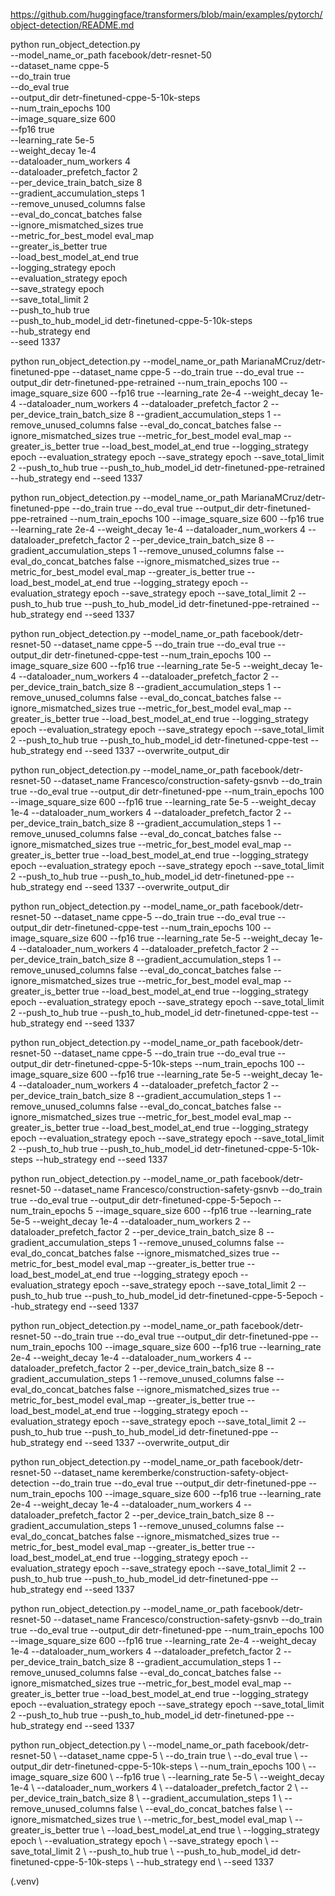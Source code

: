 https://github.com/huggingface/transformers/blob/main/examples/pytorch/object-detection/README.md


python run_object_detection.py \
    --model_name_or_path facebook/detr-resnet-50 \
    --dataset_name cppe-5 \
    --do_train true \
    --do_eval true \
    --output_dir detr-finetuned-cppe-5-10k-steps \
    --num_train_epochs 100 \
    --image_square_size 600 \
    --fp16 true \
    --learning_rate 5e-5 \
    --weight_decay 1e-4 \
    --dataloader_num_workers 4 \
    --dataloader_prefetch_factor 2 \
    --per_device_train_batch_size 8 \
    --gradient_accumulation_steps 1 \
    --remove_unused_columns false \
    --eval_do_concat_batches false \
    --ignore_mismatched_sizes true \
    --metric_for_best_model eval_map \
    --greater_is_better true \
    --load_best_model_at_end true \
    --logging_strategy epoch \
    --evaluation_strategy epoch \
    --save_strategy epoch \
    --save_total_limit 2 \
    --push_to_hub true \
    --push_to_hub_model_id detr-finetuned-cppe-5-10k-steps \
    --hub_strategy end \
    --seed 1337






python run_object_detection.py  --model_name_or_path MarianaMCruz/detr-finetuned-ppe --dataset_name cppe-5  --do_train true    --do_eval true    --output_dir detr-finetuned-ppe-retrained    --num_train_epochs 100    --image_square_size 600    --fp16 true   --learning_rate 2e-4    --weight_decay 1e-4     --dataloader_num_workers 4     --dataloader_prefetch_factor 2    --per_device_train_batch_size 8     --gradient_accumulation_steps 1     --remove_unused_columns false     --eval_do_concat_batches false    --ignore_mismatched_sizes true    --metric_for_best_model eval_map    --greater_is_better true    --load_best_model_at_end true    --logging_strategy epoch    --evaluation_strategy epoch    --save_strategy epoch    --save_total_limit 2    --push_to_hub true     --push_to_hub_model_id detr-finetuned-ppe-retrained     --hub_strategy end     --seed 1337 



python run_object_detection.py  --model_name_or_path MarianaMCruz/detr-finetuned-ppe   --do_train true    --do_eval true    --output_dir detr-finetuned-ppe-retrained    --num_train_epochs 100    --image_square_size 600    --fp16 true   --learning_rate 2e-4    --weight_decay 1e-4     --dataloader_num_workers 4     --dataloader_prefetch_factor 2    --per_device_train_batch_size 8     --gradient_accumulation_steps 1     --remove_unused_columns false     --eval_do_concat_batches false    --ignore_mismatched_sizes true    --metric_for_best_model eval_map    --greater_is_better true    --load_best_model_at_end true    --logging_strategy epoch    --evaluation_strategy epoch    --save_strategy epoch    --save_total_limit 2    --push_to_hub true     --push_to_hub_model_id detr-finetuned-ppe-retrained     --hub_strategy end     --seed 1337


python run_object_detection.py  --model_name_or_path facebook/detr-resnet-50   --dataset_name cppe-5   --do_train true    --do_eval true    --output_dir detr-finetuned-cppe-test    --num_train_epochs 100    --image_square_size 600    --fp16 true   --learning_rate 5e-5    --weight_decay 1e-4     --dataloader_num_workers 4     --dataloader_prefetch_factor 2    --per_device_train_batch_size 8     --gradient_accumulation_steps 1     --remove_unused_columns false     --eval_do_concat_batches false    --ignore_mismatched_sizes true    --metric_for_best_model eval_map    --greater_is_better true    --load_best_model_at_end true    --logging_strategy epoch    --evaluation_strategy epoch    --save_strategy epoch    --save_total_limit 2    --push_to_hub true     --push_to_hub_model_id detr-finetuned-cppe-test     --hub_strategy end     --seed 1337 --overwrite_output_dir


python run_object_detection.py  --model_name_or_path facebook/detr-resnet-50   --dataset_name Francesco/construction-safety-gsnvb   --do_train true    --do_eval true    --output_dir detr-finetuned-ppe    --num_train_epochs 100    --image_square_size 600    --fp16 true   --learning_rate 5e-5    --weight_decay 1e-4     --dataloader_num_workers 4     --dataloader_prefetch_factor 2    --per_device_train_batch_size 8     --gradient_accumulation_steps 1     --remove_unused_columns false     --eval_do_concat_batches false    --ignore_mismatched_sizes true    --metric_for_best_model eval_map    --greater_is_better true    --load_best_model_at_end true    --logging_strategy epoch    --evaluation_strategy epoch    --save_strategy epoch    --save_total_limit 2    --push_to_hub true     --push_to_hub_model_id detr-finetuned-ppe     --hub_strategy end     --seed 1337 --overwrite_output_dir



python run_object_detection.py  --model_name_or_path facebook/detr-resnet-50   --dataset_name cppe-5   --do_train true    --do_eval true    --output_dir detr-finetuned-cppe-test    --num_train_epochs 100    --image_square_size 600    --fp16 true   --learning_rate 5e-5    --weight_decay 1e-4     --dataloader_num_workers 4     --dataloader_prefetch_factor 2    --per_device_train_batch_size 8     --gradient_accumulation_steps 1     --remove_unused_columns false     --eval_do_concat_batches false    --ignore_mismatched_sizes true    --metric_for_best_model eval_map    --greater_is_better true    --load_best_model_at_end true    --logging_strategy epoch    --evaluation_strategy epoch    --save_strategy epoch    --save_total_limit 2    --push_to_hub true     --push_to_hub_model_id detr-finetuned-cppe-test     --hub_strategy end     --seed 1337



python run_object_detection.py  --model_name_or_path facebook/detr-resnet-50   --dataset_name cppe-5   --do_train true    --do_eval true    --output_dir detr-finetuned-cppe-5-10k-steps    --num_train_epochs 100    --image_square_size 600    --fp16 true   --learning_rate 5e-5    --weight_decay 1e-4     --dataloader_num_workers 4     --dataloader_prefetch_factor 2    --per_device_train_batch_size 8     --gradient_accumulation_steps 1     --remove_unused_columns false     --eval_do_concat_batches false    --ignore_mismatched_sizes true    --metric_for_best_model eval_map    --greater_is_better true    --load_best_model_at_end true    --logging_strategy epoch    --evaluation_strategy epoch    --save_strategy epoch    --save_total_limit 2    --push_to_hub true     --push_to_hub_model_id detr-finetuned-cppe-5-10k-steps     --hub_strategy end     --seed 1337


python run_object_detection.py     --model_name_or_path facebook/detr-resnet-50     --dataset_name Francesco/construction-safety-gsnvb     --do_train true    --do_eval true     --output_dir detr-finetuned-cppe-5-5epoch    --num_train_epochs 5     --image_square_size 600     --fp16 true     --learning_rate 5e-5     --weight_decay 1e-4     --dataloader_num_workers 2     --dataloader_prefetch_factor 2     --per_device_train_batch_size 8   --gradient_accumulation_steps 1     --remove_unused_columns false     --eval_do_concat_batches false     --ignore_mismatched_sizes true     --metric_for_best_model eval_map     --greater_is_better true     --load_best_model_at_end true     --logging_strategy epoch     --evaluation_strategy epoch    --save_strategy epoch    --save_total_limit 2    --push_to_hub true     --push_to_hub_model_id detr-finetuned-cppe-5-5epoch     --hub_strategy end     --seed 1337
    

python run_object_detection.py  --model_name_or_path facebook/detr-resnet-50  --do_train true    --do_eval true    --output_dir detr-finetuned-ppe    --num_train_epochs 100    --image_square_size 600    --fp16 true   --learning_rate 2e-4    --weight_decay 1e-4     --dataloader_num_workers 4     --dataloader_prefetch_factor 2    --per_device_train_batch_size 8     --gradient_accumulation_steps 1     --remove_unused_columns false     --eval_do_concat_batches false    --ignore_mismatched_sizes true    --metric_for_best_model eval_map    --greater_is_better true    --load_best_model_at_end true    --logging_strategy epoch    --evaluation_strategy epoch    --save_strategy epoch    --save_total_limit 2    --push_to_hub true     --push_to_hub_model_id detr-finetuned-ppe     --hub_strategy end     --seed 1337 --overwrite_output_dir


python run_object_detection.py  --model_name_or_path facebook/detr-resnet-50   --dataset_name keremberke/construction-safety-object-detection  --do_train true    --do_eval true    --output_dir detr-finetuned-ppe    --num_train_epochs 100    --image_square_size 600    --fp16 true   --learning_rate 2e-4    --weight_decay 1e-4     --dataloader_num_workers 4     --dataloader_prefetch_factor 2    --per_device_train_batch_size 8     --gradient_accumulation_steps 1     --remove_unused_columns false     --eval_do_concat_batches false    --ignore_mismatched_sizes true    --metric_for_best_model eval_map    --greater_is_better true    --load_best_model_at_end true    --logging_strategy epoch    --evaluation_strategy epoch    --save_strategy epoch    --save_total_limit 2    --push_to_hub true     --push_to_hub_model_id detr-finetuned-ppe     --hub_strategy end     --seed 1337


python run_object_detection.py  --model_name_or_path facebook/detr-resnet-50   --dataset_name Francesco/construction-safety-gsnvb   --do_train true    --do_eval true    --output_dir detr-finetuned-ppe    --num_train_epochs 100    --image_square_size 600    --fp16 true   --learning_rate 2e-4    --weight_decay 1e-4     --dataloader_num_workers 4     --dataloader_prefetch_factor 2    --per_device_train_batch_size 8     --gradient_accumulation_steps 1     --remove_unused_columns false     --eval_do_concat_batches false    --ignore_mismatched_sizes true    --metric_for_best_model eval_map    --greater_is_better true    --load_best_model_at_end true    --logging_strategy epoch    --evaluation_strategy epoch    --save_strategy epoch    --save_total_limit 2    --push_to_hub true     --push_to_hub_model_id detr-finetuned-ppe     --hub_strategy end     --seed 1337


python run_object_detection.py \    --model_name_or_path facebook/detr-resnet-50 \    --dataset_name cppe-5 \    --do_train true \    --do_eval true \    --output_dir detr-finetuned-cppe-5-10k-steps \    --num_train_epochs 100 \    --image_square_size 600 \    --fp16 true \    --learning_rate 5e-5 \    --weight_decay 1e-4 \    --dataloader_num_workers 4 \    --dataloader_prefetch_factor 2 \    --per_device_train_batch_size 8 \    --gradient_accumulation_steps 1 \    --remove_unused_columns false \    --eval_do_concat_batches false \    --ignore_mismatched_sizes true \    --metric_for_best_model eval_map \    --greater_is_better true \    --load_best_model_at_end true \    --logging_strategy epoch \    --evaluation_strategy epoch \    --save_strategy epoch \    --save_total_limit 2 \    --push_to_hub true \    --push_to_hub_model_id detr-finetuned-cppe-5-10k-steps \    --hub_strategy end \    --seed 1337

(.venv)










